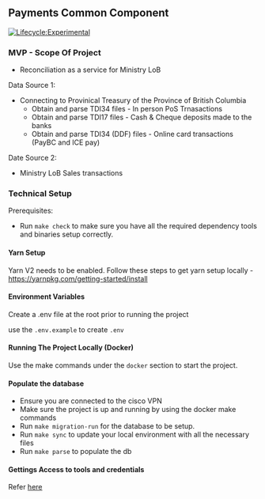 ## Payments Common Component

[![Lifecycle:Experimental](https://img.shields.io/badge/Lifecycle-Experimental-339999)](Redirect-URL)

### MVP - Scope Of Project

- Reconciliation as a service for Ministry LoB

Data Source 1: 

- Connecting to Provinical Treasury of the Province of British Columbia
  - Obtain and parse TDI34 files - In person PoS Trnasactions 
  - Obtain and parse TDI17 files - Cash & Cheque deposits made to the banks
  - Obtain and parse TDI34 (DDF) files - Online card transactions (PayBC and ICE pay)

Date Source 2: 

- Ministry LoB Sales transactions


### Technical Setup

Prerequisites:

- Run `make check` to make sure you have all the required dependency tools and binaries setup correctly. 
  
  
#### Yarn Setup

Yarn V2 needs to be enabled. Follow these steps to get yarn setup locally - https://yarnpkg.com/getting-started/install

#### Environment Variables

Create a .env file at the root prior to running the project

use the `.env.example` to create `.env` 

#### Running The Project Locally (Docker)

Use the make commands under the `docker` section to start the project.

#### Populate the database

- Ensure you are connected to the cisco VPN
- Make sure the project is up and running by using the docker make commands
- Run `make migration-run` for the database to be setup. 
- Run `make sync` to update your local environment with all the necessary files
- Run `make parse` to populate the db


#### Gettings Access to tools and credentials

Refer [here](./docs/access.md)